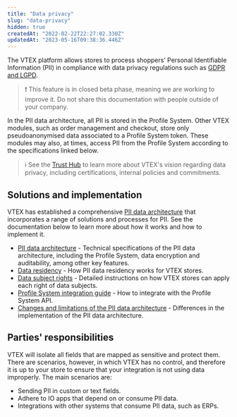 ```yaml
---
title: "Data privacy"
slug: "data-privacy"
hidden: true
createdAt: "2022-02-22T22:27:02.330Z"
updatedAt: "2023-05-16T09:38:36.446Z"
---
```

The VTEX platform allows stores to process shoppers’ Personal Identifiable Information (PII) in compliance with data privacy regulations such as [GDPR and LGPD](https://vtex.com/us-en/privacy-and-agreements/vtex-commitment/).

>❗ This feature is in closed beta phase, meaning we are working to improve it. Do not share this documentation with people outside of your company.

In the PII data architecture, all PII is stored in the Profile System. Other VTEX modules, such as order management and checkout, store only pseudoanonymised data associated to a Profile System token. These modules may also, at times, access PII from the Profile System according to the specifications linked below.

>ℹ️ See the [Trust Hub](https://vtex.com/us-en/trust/) to learn more about VTEX's vision regarding data privacy, including certifications, internal policies and commitments.

## Solutions and implementation

VTEX has established a comprehensive [PII data architecture](https://developers.vtex.com/docs/guides/pii-data-architecture) that incorporates a range of solutions and processes for PII. See the documentation below to learn more about how it works and how to implement it.

- [PII data architecture](https://developers.vtex.com/docs/guides/pii-data-architecture-specifications) - Technical specifications of the PII data architecture, including the Profile System, data encryption and auditability, among other key features.
- [Data residency](https://developers.vtex.com/docs/guides/data-residency) - How PII data residency works for VTEX stores.
- [Data subject rights](https://help.vtex.com/tutorial/data-subject-rights--6imchxTx09icupKMbzHVIM) - Detailed instructions on how VTEX stores can apply each right of data subjects.
- [Profile System integration guide](https://developers.vtex.com/docs/guides/profile-system) - How to integrate with the Profile System API.
- [Changes and limitations of the PII data architecture](https://developers.vtex.com/docs/guides/changes-and-limitations-pii-data-architecture) - Differences in the implementation of the PII data architecture.

## Parties' responsibilities

VTEX will isolate all fields that are mapped as sensitive and protect them. There are scenarios, however, in which VTEX has no control, and therefore it is up to your store to ensure that your integration is not using data improperly. The main scenarios are:

- Sending PII in custom or text fields.
- Adhere to IO apps that depend on or consume PII data.
- Integrations with other systems that consume PII data, such as ERPs.
